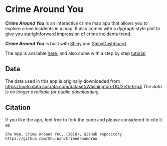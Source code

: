 # Crime Around You

**_Crime Around You_** is an interactive crime map app that allows you to explore crime incidents in a map. It also comes with a *dygraph* style plot to give you starightforward impression of crime incidents trend.

**_Crime Around You_**  is built with [Shiny](http://shiny.rstudio.com/) and [ShinyDashboard](https://rstudio.github.io/shinydashboard/).

The app is available [here](https://shuwan.shinyapps.io/CrimeAroundYou/), and also come with a step by step [tutorial](https://shu-wan.github.io/r/crime-map/) 

## Data
The data used in this app is originally downloaded from https://moto.data.socrata.com/dataset/Washington-DC/2vfk-6rp4
*The data is no longer available for public downloading.*

## Citation
If you like the app, feel free to fork the code and please considered to cite it as
```
Shu Wan, Crime Around You, (2016), GitHub repository. https://github.com/Shu-Wan/CrimeAroundYou
```
